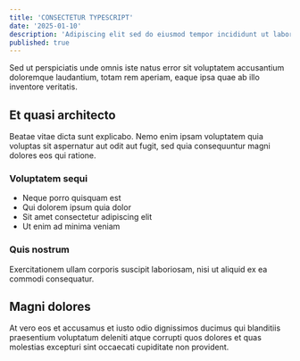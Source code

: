 ```yaml
---
title: 'CONSECTETUR TYPESCRIPT'
date: '2025-01-10'
description: 'Adipiscing elit sed do eiusmod tempor incididunt ut labore dolore magna.'
published: true
---
```


Sed ut perspiciatis unde omnis iste natus error sit voluptatem accusantium doloremque laudantium, totam rem aperiam, eaque ipsa quae ab illo inventore veritatis.

## Et quasi architecto

Beatae vitae dicta sunt explicabo. Nemo enim ipsam voluptatem quia voluptas sit aspernatur aut odit aut fugit, sed quia consequuntur magni dolores eos qui ratione.

### Voluptatem sequi

- Neque porro quisquam est
- Qui dolorem ipsum quia dolor
- Sit amet consectetur adipiscing elit
- Ut enim ad minima veniam

### Quis nostrum

Exercitationem ullam corporis suscipit laboriosam, nisi ut aliquid ex ea commodi consequatur.

## Magni dolores

At vero eos et accusamus et iusto odio dignissimos ducimus qui blanditiis praesentium voluptatum deleniti atque corrupti quos dolores et quas molestias excepturi sint occaecati cupiditate non provident.
